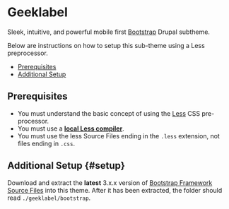 
# Geeklabel

Sleek, intuitive, and powerful mobile first [Bootstrap] Drupal subtheme.

Below are instructions on how to setup this sub-theme using a Less
preprocessor.

- [Prerequisites](#prerequisites)
- [Additional Setup](#setup)

## Prerequisites
- You must understand the basic concept of using the [Less] CSS pre-processor.
- You must use a **[local Less compiler](https://www.google.com/search?q=less+compiler)**.
- You must use the less Source Files ending in the `.less`
  extension, not files ending in `.css`.

## Additional Setup {#setup}
Download and extract the **latest** 3.x.x version of
[Bootstrap Framework Source Files] into this theme. After it has been
extracted, the folder should read `./geeklabel/bootstrap`.

[Bootstrap]: https://www.drupal.org/project/bootstrap
[Bootstrap Framework Source Files]: https://github.com/twbs/bootstrap/releases
[Less]: http://lesscss.org
